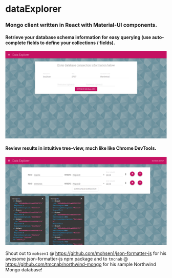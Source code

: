 # dataExplorer

### Mongo client written in React with Material-UI components.
 
#### Retrieve your database schema information for easy querying (use auto-complete fields to define your collections / fields).  

![schemaSetup png](./schemaSetup.png)

#### Review results in intuitive tree-view, much like like Chrome DevTools.

![dataExplorer png](./dataExplorer.png)

Shout out to `mohsen1` @ https://github.com/mohsen1/json-formatter-js for his awesome json-formatter-js npm package and to `tmcnab` @ https://github.com/tmcnab/northwind-mongo for his sample Northwind Mongo database!